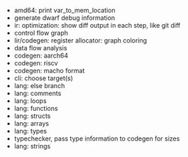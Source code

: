 - amd64: print var_to_mem_location
- generate dwarf debug information
- ir: optimization: show diff output in each step, like git diff
- control flow graph
- lir/codegen: register allocator: graph coloring
- data flow analysis
- codegen: aarch64
- codegen: riscv
- codegen: macho format
- cli: choose target(s)
- lang: else branch
- lang: comments
- lang: loops
- lang: functions
- lang: structs
- lang: arrays
- lang: types
- typechecker, pass type information to codegen for sizes
- lang: strings
